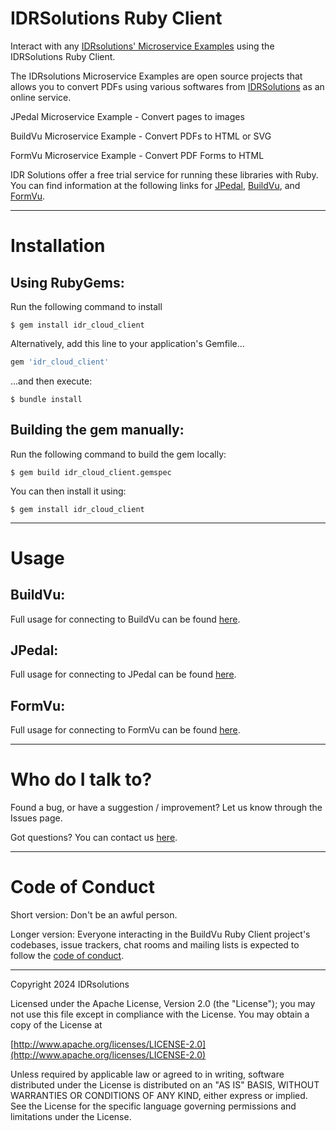 # IDRSolutions Ruby Client #

Interact with any [IDRsolutions' Microservice Examples](https://github.com/idrsolutions/) using the IDRSolutions Ruby Client.

The IDRsolutions Microservice Examples are open source projects that allows you to
convert PDFs using various softwares from [IDRSolutions](https://www.idrsolutions.com/) as an online service.

JPedal Microservice Example - Convert pages to images

BuildVu Microservice Example - Convert PDFs to HTML or SVG

FormVu Microservice Example - Convert PDF Forms to HTML

IDR Solutions offer a free trial service for running these libraries with Ruby. You can
find information at the following links for [JPedal](https://www.idrsolutions.com/jpedal/), [BuildVu](https://www.idrsolutions.com/buildvu/), and [FormVu](https://www.idrsolutions.com/formvu/).

-----

# Installation #

## Using RubyGems: ##

Run the following command to install

    $ gem install idr_cloud_client

Alternatively, add this line to your application's Gemfile...

```ruby
gem 'idr_cloud_client'
```

...and then execute:

    $ bundle install

## Building the gem manually: ##

Run the following command to build the gem locally:

    $ gem build idr_cloud_client.gemspec

You can then install it using:

    $ gem install idr_cloud_client

-----

# Usage #

## BuildVu: ##

Full usage for connecting to BuildVu can be found [here](https://support.idrsolutions.com/buildvu/tutorials/cloud/).

## JPedal: ##

Full usage for connecting to JPedal can be found [here](https://support.idrsolutions.com/jpedal/tutorials/cloud/).

## FormVu: ##

Full usage for connecting to FormVu can be found [here](https://support.idrsolutions.com/formvu/tutorials/cloud/).

-----

# Who do I talk to? #

Found a bug, or have a suggestion / improvement? Let us know through the Issues page.

Got questions? You can contact us [here](https://idrsolutions.my.site.com/s/request).

-----

# Code of Conduct #

Short version: Don't be an awful person.

Longer version: Everyone interacting in the BuildVu Ruby Client project's codebases, issue trackers, chat rooms and mailing lists is expected to follow the [code of conduct](CODE_OF_CONDUCT.md).  

-----
Copyright 2024 IDRsolutions

Licensed under the Apache License, Version 2.0 (the "License");
you may not use this file except in compliance with the License.
You may obtain a copy of the License at

[http://www.apache.org/licenses/LICENSE-2.0](http://www.apache.org/licenses/LICENSE-2.0)

Unless required by applicable law or agreed to in writing, software
distributed under the License is distributed on an "AS IS" BASIS,
WITHOUT WARRANTIES OR CONDITIONS OF ANY KIND, either express or implied.
See the License for the specific language governing permissions and
limitations under the License.
